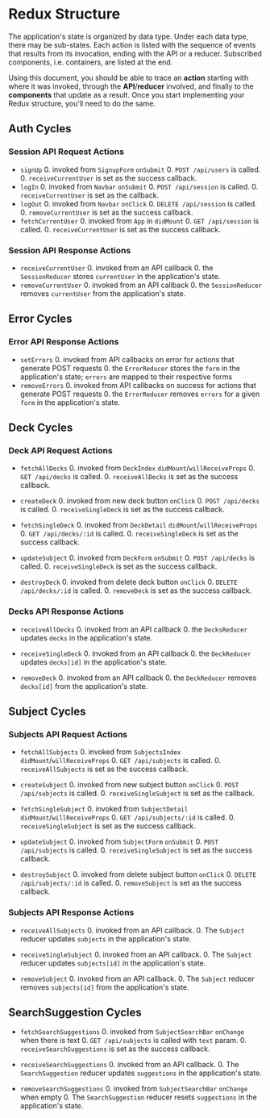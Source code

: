 # Redux Structure

The application's state is organized by data type. Under each data type, there
may be sub-states. Each action is listed with the sequence of events that
results from its invocation, ending with the API or a reducer. Subscribed
components, i.e. containers, are listed at the end.

Using this document, you should be able to trace an **action** starting with
where it was invoked, through the **API**/**reducer** involved, and finally to
the **components** that update as a result. Once you start implementing your
Redux structure, you'll need to do the same.

## Auth Cycles

### Session API Request Actions

* `signUp`
  0. invoked from `SignupForm` `onSubmit`
  0. `POST /api/users` is called.
  0. `receiveCurrentUser` is set as the success callback.
* `logIn`
  0. invoked from `Navbar` `onSubmit`
  0. `POST /api/session` is called.
  0. `receiveCurrentUser` is set as the callback.
* `logOut`
  0. invoked from `Navbar` `onClick`
  0. `DELETE /api/session` is called.
  0. `removeCurrentUser` is set as the success callback.
* `fetchCurrentUser`
  0. invoked from `App` in `didMount`
  0. `GET /api/session` is called.
  0. `receiveCurrentUser` is set as the success callback.

### Session API Response Actions

* `receiveCurrentUser`
  0. invoked from an API callback
  0. the `SessionReducer` stores `currentUser` in the application's state.
* `removeCurrentUser`
  0. invoked from an API callback
  0. the `SessionReducer` removes `currentUser` from the application's state.

## Error Cycles

### Error API Response Actions
* `setErrors`
  0. invoked from API callbacks on error for actions that generate POST requests
  0. the `ErrorReducer` stores the `form` in the application's state; `errors` are mapped to their respective forms
* `removeErrors`
  0. invoked from API callbacks on success for actions that generate POST requests
  0. the `ErrorReducer` removes `errors` for a given `form` in the application's state.

## Deck Cycles

### Deck API Request Actions

* `fetchAllDecks`
  0. invoked from `DeckIndex` `didMount`/`willReceiveProps`
  0. `GET /api/decks` is called.
  0. `receiveAllDecks` is set as the success callback.

* `createDeck`
  0. invoked from new deck button `onClick`
  0. `POST /api/decks` is called.
  0. `receiveSingleDeck` is set as the success callback.

* `fetchSingleDeck`
  0. invoked from `DeckDetail` `didMount`/`willReceiveProps`
  0. `GET /api/decks/:id` is called.
  0. `receiveSingleDeck` is set as the success callback.

* `updateSubject`
  0. invoked from `DeckForm` `onSubmit`
  0. `POST /api/decks` is called.
  0. `receiveSingleDeck` is set as the success callback.

* `destroyDeck`
  0. invoked from delete deck button `onClick`
  0. `DELETE /api/decks/:id` is called.
  0. `removeDeck` is set as the success callback.

### Decks API Response Actions

* `receiveAllDecks`
  0. invoked from an API callback
  0. the `DecksReducer` updates `decks` in the application's state.

* `receiveSingleDeck`
  0. invoked from an API callback
  0. the `DeckReducer` updates `decks[id]` in the application's state.

* `removeDeck`
  0. invoked from an API callback
  0. the `DeckReducer` removes `decks[id]` from the application's state.

## Subject Cycles

### Subjects API Request Actions

* `fetchAllSubjects`
  0. invoked from `SubjectsIndex` `didMount`/`willReceiveProps`
  0. `GET /api/subjects` is called.
  0. `receiveAllSubjects` is set as the success callback.

* `createSubject`
  0. invoked from new subject button `onClick`
  0. `POST /api/subjects` is called.
  0. `receiveSingleSubject` is set as the callback.

* `fetchSingleSubject`
  0. invoked from `SubjectDetail` `didMount`/`willReceiveProps`
  0. `GET /api/subjects/:id` is called.
  0. `receiveSingleSubject` is set as the success callback.

* `updateSubject`
  0. invoked from `SubjectForm` `onSubmit`
  0. `POST /api/subjects` is called.
  0. `receiveSingleSubject` is set as the success callback.

* `destroySubject`
  0. invoked from delete subject button `onClick`
  0. `DELETE /api/subjects/:id` is called.
  0. `removeSubject` is set as the success callback.

### Subjects API Response Actions

* `receiveAllSubjects`
  0. invoked from an API callback.
  0. The `Subject` reducer updates `subjects` in the application's state.

* `receiveSingleSubject`
  0. invoked from an API callback.
  0. The `Subject` reducer updates `subjects[id]` in the application's state.

* `removeSubject`
  0. invoked from an API callback.
  0. The `Subject` reducer removes `subjects[id]` from the application's state.

## SearchSuggestion Cycles

* `fetchSearchSuggestions`
  0. invoked from `SubjectSearchBar` `onChange` when there is text
  0. `GET /api/subjects` is called with `text` param.
  0. `receiveSearchSuggestions` is set as the success callback.

* `receiveSearchSuggestions`
  0. invoked from an API callback.
  0. The `SearchSuggestion` reducer updates `suggestions` in the application's state.

* `removeSearchSuggestions`
  0. invoked from `SubjectSearchBar` `onChange` when empty
  0. The `SearchSuggestion` reducer resets `suggestions` in the application's state.
